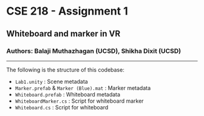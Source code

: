# CSE 218 - Assignment 1
## Whiteboard and marker in VR
### Authors: Balaji Muthazhagan (UCSD), Shikha Dixit (UCSD)
___
The following is the structure of this codebase:
* `Lab1.unity` : Scene metadata
* `Marker.prefab` & `Marker (Blue).mat` : Marker metadata
* `Whiteboard.prefab` : Whiteboard metadata
* `WhiteboardMarker.cs` : Script for whiteboard marker
* `Whiteboard.cs` : Script for whiteboard
